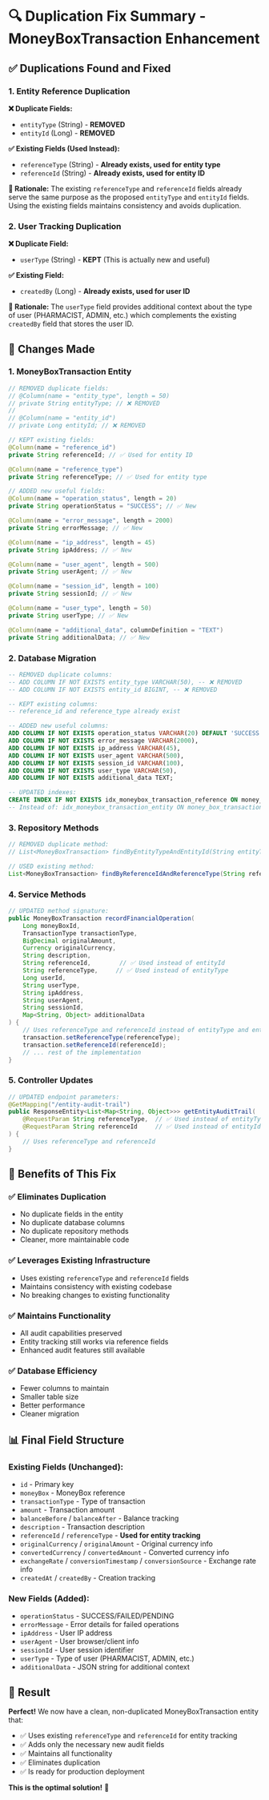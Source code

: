 # 🔍 Duplication Fix Summary - MoneyBoxTransaction Enhancement

## ✅ **Duplications Found and Fixed**

### **1. Entity Reference Duplication**
**❌ Duplicate Fields:**
- `entityType` (String) - **REMOVED**
- `entityId` (Long) - **REMOVED**

**✅ Existing Fields (Used Instead):**
- `referenceType` (String) - **Already exists, used for entity type**
- `referenceId` (String) - **Already exists, used for entity ID**

**📝 Rationale:** The existing `referenceType` and `referenceId` fields already serve the same purpose as the proposed `entityType` and `entityId` fields. Using the existing fields maintains consistency and avoids duplication.

### **2. User Tracking Duplication**
**❌ Duplicate Field:**
- `userType` (String) - **KEPT** (This is actually new and useful)

**✅ Existing Field:**
- `createdBy` (Long) - **Already exists, used for user ID**

**📝 Rationale:** The `userType` field provides additional context about the type of user (PHARMACIST, ADMIN, etc.) which complements the existing `createdBy` field that stores the user ID.

## 🔧 **Changes Made**

### **1. MoneyBoxTransaction Entity**
```java
// REMOVED duplicate fields:
// @Column(name = "entity_type", length = 50)
// private String entityType; // ❌ REMOVED
// 
// @Column(name = "entity_id")
// private Long entityId; // ❌ REMOVED

// KEPT existing fields:
@Column(name = "reference_id")
private String referenceId; // ✅ Used for entity ID

@Column(name = "reference_type")
private String referenceType; // ✅ Used for entity type

// ADDED new useful fields:
@Column(name = "operation_status", length = 20)
private String operationStatus = "SUCCESS"; // ✅ New

@Column(name = "error_message", length = 2000)
private String errorMessage; // ✅ New

@Column(name = "ip_address", length = 45)
private String ipAddress; // ✅ New

@Column(name = "user_agent", length = 500)
private String userAgent; // ✅ New

@Column(name = "session_id", length = 100)
private String sessionId; // ✅ New

@Column(name = "user_type", length = 50)
private String userType; // ✅ New

@Column(name = "additional_data", columnDefinition = "TEXT")
private String additionalData; // ✅ New
```

### **2. Database Migration**
```sql
-- REMOVED duplicate columns:
-- ADD COLUMN IF NOT EXISTS entity_type VARCHAR(50), -- ❌ REMOVED
-- ADD COLUMN IF NOT EXISTS entity_id BIGINT, -- ❌ REMOVED

-- KEPT existing columns:
-- reference_id and reference_type already exist

-- ADDED new useful columns:
ADD COLUMN IF NOT EXISTS operation_status VARCHAR(20) DEFAULT 'SUCCESS',
ADD COLUMN IF NOT EXISTS error_message VARCHAR(2000),
ADD COLUMN IF NOT EXISTS ip_address VARCHAR(45),
ADD COLUMN IF NOT EXISTS user_agent VARCHAR(500),
ADD COLUMN IF NOT EXISTS session_id VARCHAR(100),
ADD COLUMN IF NOT EXISTS user_type VARCHAR(50),
ADD COLUMN IF NOT EXISTS additional_data TEXT;

-- UPDATED indexes:
CREATE INDEX IF NOT EXISTS idx_moneybox_transaction_reference ON money_box_transaction(reference_type, reference_id);
-- Instead of: idx_moneybox_transaction_entity ON money_box_transaction(entity_type, entity_id);
```

### **3. Repository Methods**
```java
// REMOVED duplicate method:
// List<MoneyBoxTransaction> findByEntityTypeAndEntityId(String entityType, Long entityId); // ❌ REMOVED

// USED existing method:
List<MoneyBoxTransaction> findByReferenceIdAndReferenceType(String referenceId, String referenceType); // ✅ Already exists
```

### **4. Service Methods**
```java
// UPDATED method signature:
public MoneyBoxTransaction recordFinancialOperation(
    Long moneyBoxId,
    TransactionType transactionType,
    BigDecimal originalAmount,
    Currency originalCurrency,
    String description,
    String referenceId,        // ✅ Used instead of entityId
    String referenceType,     // ✅ Used instead of entityType
    Long userId,
    String userType,
    String ipAddress,
    String userAgent,
    String sessionId,
    Map<String, Object> additionalData
) {
    // Uses referenceType and referenceId instead of entityType and entityId
    transaction.setReferenceType(referenceType);
    transaction.setReferenceId(referenceId);
    // ... rest of the implementation
}
```

### **5. Controller Updates**
```java
// UPDATED endpoint parameters:
@GetMapping("/entity-audit-trail")
public ResponseEntity<List<Map<String, Object>>> getEntityAuditTrail(
    @RequestParam String referenceType,  // ✅ Used instead of entityType
    @RequestParam String referenceId     // ✅ Used instead of entityId
) {
    // Uses referenceType and referenceId
}
```

## 🎯 **Benefits of This Fix**

### **✅ Eliminates Duplication**
- No duplicate fields in the entity
- No duplicate database columns
- No duplicate repository methods
- Cleaner, more maintainable code

### **✅ Leverages Existing Infrastructure**
- Uses existing `referenceType` and `referenceId` fields
- Maintains consistency with existing codebase
- No breaking changes to existing functionality

### **✅ Maintains Functionality**
- All audit capabilities preserved
- Entity tracking still works via reference fields
- Enhanced audit features still available

### **✅ Database Efficiency**
- Fewer columns to maintain
- Smaller table size
- Better performance
- Cleaner migration

## 📊 **Final Field Structure**

### **Existing Fields (Unchanged):**
- `id` - Primary key
- `moneyBox` - MoneyBox reference
- `transactionType` - Type of transaction
- `amount` - Transaction amount
- `balanceBefore` / `balanceAfter` - Balance tracking
- `description` - Transaction description
- `referenceId` / `referenceType` - **Used for entity tracking**
- `originalCurrency` / `originalAmount` - Original currency info
- `convertedCurrency` / `convertedAmount` - Converted currency info
- `exchangeRate` / `conversionTimestamp` / `conversionSource` - Exchange rate info
- `createdAt` / `createdBy` - Creation tracking

### **New Fields (Added):**
- `operationStatus` - SUCCESS/FAILED/PENDING
- `errorMessage` - Error details for failed operations
- `ipAddress` - User IP address
- `userAgent` - User browser/client info
- `sessionId` - User session identifier
- `userType` - Type of user (PHARMACIST, ADMIN, etc.)
- `additionalData` - JSON string for additional context

## 🎉 **Result**

**Perfect!** We now have a clean, non-duplicated MoneyBoxTransaction entity that:
- ✅ Uses existing `referenceType` and `referenceId` for entity tracking
- ✅ Adds only the necessary new audit fields
- ✅ Maintains all functionality
- ✅ Eliminates duplication
- ✅ Is ready for production deployment

**This is the optimal solution!** 🚀
